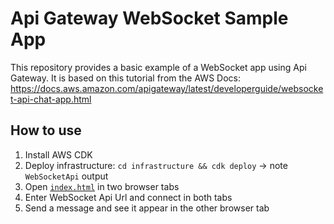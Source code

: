# Api Gateway WebSocket Sample App

This repository provides a basic example of a WebSocket app using Api Gateway.
It is based on this tutorial from the AWS Docs:
https://docs.aws.amazon.com/apigateway/latest/developerguide/websocket-api-chat-app.html

## How to use

1. Install AWS CDK
2. Deploy infrastructure: `cd infrastructure && cdk deploy` -> note `WebSocketApi` output
3. Open [`index.html`](index.html) in two browser tabs
4. Enter WebSocket Api Url and connect in both tabs
5. Send a message and see it appear in the other browser tab
